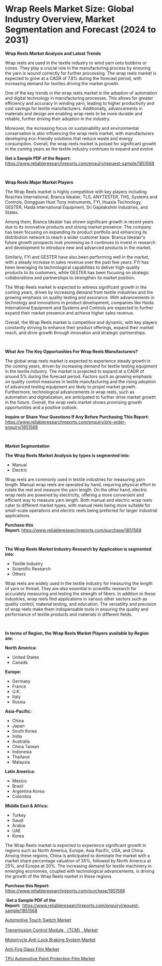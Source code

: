 <p><h1>Wrap Reels Market Size: Global Industry Overview, Market Segmentation and Forecast (2024 to 2031)</h1></p><p><strong>Wrap Reels Market Analysis and Latest Trends</strong></p>
<p><p>Wrap reels are used in the textile industry to wind yarn onto bobbins or cones. They play a crucial role in the manufacturing process by ensuring the yarn is wound correctly for further processing. The wrap reels market is expected to grow at a CAGR of 7.8% during the forecast period, with increasing demand for textiles driving the market growth.</p><p>One of the key trends in the wrap reels market is the adoption of automation and digital technology in manufacturing processes. This allows for greater efficiency and accuracy in winding yarn, leading to higher productivity and cost savings for textile manufacturers. Additionally, advancements in materials and design are enabling wrap reels to be more durable and reliable, further driving their adoption in the industry.</p><p>Moreover, the increasing focus on sustainability and environmental conservation is also influencing the wrap reels market, with manufacturers developing eco-friendly solutions that reduce waste and energy consumption. Overall, the wrap reels market is poised for significant growth in the coming years as the textile industry continues to expand and evolve.</p></p>
<p><strong>Get a Sample PDF of the Report:&nbsp;</strong> <a href="https://www.reliableresearchreports.com/enquiry/request-sample/1851568">https://www.reliableresearchreports.com/enquiry/request-sample/1851568</a></p>
<p>&nbsp;</p>
<p><strong>Wrap Reels Major Market Players</strong></p>
<p><p>The Wrap Reels market is highly competitive with key players including Roaches International, Branca Idealair, TLS, ANYTESTER, THS, Systems and Controls, Dongguan Hust Tony instruments, FYI, Huaxia Technology, GESTER, Haida International Equipment, Sri Gajalakshmi Industries, and Statex. </p><p>Among them, Branca Idealair has shown significant growth in recent years due to its innovative products and strong market presence. The company has been focusing on expanding its product portfolio and enhancing its distribution network to reach a wider customer base. Branca Idealair's future growth prospects look promising as it continues to invest in research and development to introduce new and advanced products in the market.</p><p>Similarly, FYI and GESTER have also been performing well in the market, with a steady increase in sales revenue over the past few years. FYI has been leveraging its technological capabilities to deliver high-quality products to its customers, while GESTER has been focusing on strategic collaborations and partnerships to strengthen its market position.</p><p>The Wrap Reels market is expected to witness significant growth in the coming years, driven by increasing demand from textile industries and the growing emphasis on quality testing and assurance. With advancements in technology and innovations in product development, companies like Haida International Equipment and Systems and Controls are expected to further expand their market presence and achieve higher sales revenue.</p><p>Overall, the Wrap Reels market is competitive and dynamic, with key players constantly striving to enhance their product offerings, expand their market reach, and drive growth through innovation and strategic partnerships.</p></p>
<p>&nbsp;</p>
<p><strong>What Are The Key Opportunities For Wrap Reels Manufacturers?</strong></p>
<p><p>The global wrap reels market is expected to experience steady growth in the coming years, driven by increasing demand for textile testing equipment in the textile industry. The market is projected to expand at a CAGR of around 5% during the forecast period. Factors such as growing emphasis on quality control measures in textile manufacturing and the rising adoption of advanced testing equipment are likely to propel market growth. Furthermore, technological advancements in wrap reels, such as automation and digitalization, are anticipated to further drive market growth in the future. Overall, the wrap reels market shows promising growth opportunities and a positive outlook.</p></p>
<p><strong>Inquire or Share Your Questions If Any Before Purchasing This Report:</strong> <a href="https://www.reliableresearchreports.com/enquiry/pre-order-enquiry/1851568">https://www.reliableresearchreports.com/enquiry/pre-order-enquiry/1851568</a></p>
<p>&nbsp;</p>
<p><strong>Market Segmentation</strong></p>
<p><strong>The Wrap Reels Market Analysis by types is segmented into:</strong></p>
<p><ul><li>Manual</li><li>Electric</li></ul></p>
<p><p>Wrap reels are commonly used in textile industries for measuring yarn length. Manual wrap reels are operated by hand, requiring physical effort to rotate the reel and measure the yarn length. On the other hand, electric wrap reels are powered by electricity, offering a more convenient and efficient way to measure yarn length. Both manual and electric wrap reels cater to different market types, with manual reels being more suitable for small-scale operations and electric reels being preferred for larger industrial applications.</p></p>
<p><strong>Purchase this Report:&nbsp;</strong><a href="https://www.reliableresearchreports.com/purchase/1851568">https://www.reliableresearchreports.com/purchase/1851568</a></p>
<p>&nbsp;</p>
<p><strong>The Wrap Reels Market Industry Research by Application is segmented into:</strong></p>
<p><ul><li>Textile Industry</li><li>Scientific Research</li><li>Others</li></ul></p>
<p><p>Wrap reels are widely used in the textile industry for measuring the length of yarn or thread. They are also essential in scientific research for accurately measuring and testing the strength of fibers. In addition to these industries, wrap reels find applications in various other sectors such as quality control, material testing, and education. The versatility and precision of wrap reels make them indispensable tools in ensuring the quality and performance of textile products and materials in different fields.</p></p>
<p>&nbsp;</p>
<p><strong>In terms of Region, the Wrap Reels Market Players available by Region are:</strong></p>
<p>
    <p> <strong> North America: </strong>
        <ul>
            <li>United States</li>
            <li>Canada</li>
        </ul>
        </p> 
    <p> <strong> Europe: </strong>
        <ul>
            <li>Germany</li>
            <li>France</li>
            <li>U.K.</li>
            <li>Italy</li>
            <li>Russia</li>
        </ul>
        </p> 
    <p> <strong> Asia-Pacific: </strong>
        <ul>
            <li>China</li>
            <li>Japan</li>
            <li>South Korea</li>
            <li>India</li>
            <li>Australia</li>
            <li>China Taiwan</li>
            <li>Indonesia</li>
            <li>Thailand</li>
            <li>Malaysia</li>
        </ul>
        </p> 
    <p> <strong> Latin America: </strong>
        <ul>
            <li>Mexico</li>
            <li>Brazil</li>
            <li>Argentina Korea</li>
            <li>Colombia</li>
        </ul>
        </p> 
    <p> <strong> Middle East & Africa: </strong>
        <ul>
            <li>Turkey</li>
            <li>Saudi</li>
            <li>Arabia</li>
            <li>UAE</li>
            <li>Korea</li>
        </ul>
    </p>
    </p>
<p><p>The Wrap Reels market is expected to experience significant growth in regions such as North America, Europe, Asia Pacific, USA, and China. Among these regions, China is anticipated to dominate the market with a market share percentage valuation of 35%, followed by North America at 25%, and Europe at 20%. The increasing demand for textile machinery in emerging economies, coupled with technological advancements, is driving the growth of the Wrap Reels market in these regions.</p></p>
<p><strong>Purchase this Report: </strong><a href="https://www.reliableresearchreports.com/purchase/1851568">https://www.reliableresearchreports.com/purchase/1851568</a></p>
<p>&nbsp;<strong>Get a Sample PDF of the Report:&nbsp;&nbsp;</strong><a href="https://www.reliableresearchreports.com/enquiry/request-sample/1851568">https://www.reliableresearchreports.com/enquiry/request-sample/1851568</a></p>
<p><strong></strong></p>
<p><p><a href="https://github.com/jhcraigie/Market-Research-Report-List-2/blob/main/automotive-touch-switch-market.md">Automotive Touch Switch Market</a></p><p><a href="https://github.com/laholand/Market-Research-Report-List-2/blob/main/transmission-control-module-tcm-market.md">Transmission Control Module （TCM） Market</a></p><p><a href="https://github.com/sonuprakash1/Market-Research-Report-List-1/blob/main/motorcycle-anti-lock-braking-system-market.md">Motorcycle Anti-Lock Braking System Market</a></p><p><a href="https://issuu.com/reportprime-2/docs/anti-fog-glass-film-market-size-2030.pptx">Anti-Fog Glass Film Market</a></p><p><a href="https://issuu.com/reportprime-2/docs/tpu-automotive-paint-protection-film-market-size-2">TPU Automotive Paint Protection Film Market</a></p></p>